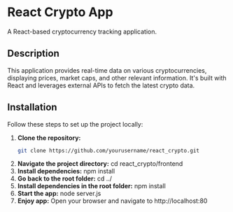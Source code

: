 # React Crypto App

A React-based cryptocurrency tracking application.

## Description

This application provides real-time data on various cryptocurrencies, displaying prices, market caps, and other relevant information.
It's built with React and leverages external APIs to fetch the latest crypto data.

## Installation

Follow these steps to set up the project locally:

1. **Clone the repository:**
   ```bash
   git clone https://github.com/yourusername/react_crypto.git
2.  **Navigate the project directory:**
   cd react_crypto/frontend
3.  **Install dependencies:**
   npm install
4.  **Go back to the root folder:**
   cd ../
5.  **Install dependencies in the root folder:**
   npm install
6.  **Start the app:**
   node server.js
7.  **Enjoy app:**
   Open your browser and navigate to http://localhost:80
